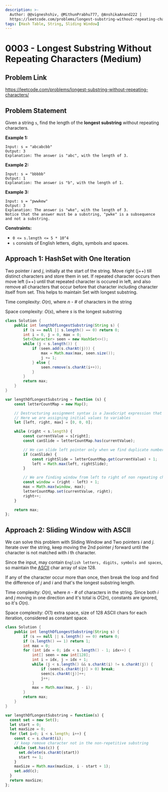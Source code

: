 ```yaml
---
description: >-
  Author: @@vigneshshiv, @MithunPrabhu777, @AnshikaAnand222 |
  https://leetcode.com/problems/longest-substring-without-repeating-characters/
tags: [Hash Table, String, Sliding Window]
---
```


# 0003 - Longest Substring Without Repeating Characters (Medium)

## Problem Link

https://leetcode.com/problems/longest-substring-without-repeating-characters/

## Problem Statement

Given a string `s`, find the length of the **longest substring** without repeating characters.

**Example 1:**

```
Input: s = "abcabcbb"
Output: 3
Explanation: The answer is "abc", with the length of 3.
```

**Example 2:**

```
Input: s = "bbbbb"
Output: 1
Explanation: The answer is "b", with the length of 1.
```

**Example 3:**

```
Input: s = "pwwkew"
Output: 3
Explanation: The answer is "wke", with the length of 3.
Notice that the answer must be a substring, "pwke" is a subsequence and not a substring.
```

**Constraints:**

* `0 <= s.length <= 5 * 10^4`
* `s` consists of English letters, digits, symbols and spaces.

## Approach 1: HashSet with One Iteration

Two pointer _i_ and _j_, initially at the start of the string. Move right (j++) till distinct characters and store them in set.
If repeated character occurs then move left (i++) until that repeated character is occured in left, and also remove all characters that occur before that character including character itself from set. This helps to maintain Set with longest substring. 

Time complexity: $O(n)$, where $n$ - # of characters in the string

Space complexity: $O(s)$, where $s$ is the longest substring

<Tabs>
<TabItem value="java" label="Java">
<SolutionAuthor name="@vigneshshiv"/>

```java
class Solution {
    public int lengthOfLongestSubstring(String s) {
        if (s == null || s.length() == 0) return 0;
        int i = 0, j = 0, max = 0;
        Set<Character> seen = new HashSet<>();
        while (j < s.length()) {
            if (seen.add(s.charAt(j))) {
                max = Math.max(max, seen.size());
                j += 1;
            } else {
                seen.remove(s.charAt(i++));
            }
        }
        return max;
    }
}
```
</TabItem>

<TabItem value="javascript" label="JavaScript">
<SolutionAuthor name="@MithunPrabhu777"/>

```javascript
var lengthOfLongestSubstring = function (s) {
    const letterCountMap = new Map();

    // Destructuring assignment syntax is a JavaScript expression that pulls out values from array
    // Here we are assigning initial values to variables
    let [left, right, max] = [0, 0, 0];

    while (right < s.length) {
        const currentValue = s[right];
        const canSlide = letterCountMap.has(currentValue);

        // We can slide left pointer only when we find duplicate number from map
        if (canSlide) {
            const rightSlide = letterCountMap.get(currentValue) + 1;
            left = Math.max(left, rightSlide);
        }

        // We are finding window from left to right of non repeating characters
        const window = (right - left) + 1;
        max = Math.max(window, max);
        letterCountMap.set(currentValue, right);
        right++;
    }

    return max;
};
```
</TabItem>
</Tabs>


## Approach 2: Sliding Window with ASCII

We can solve this problem with Sliding Window and Two pointers _i_ and _j_. Iterate over the string, keep moving the 2nd pointer _j_ forward until the character is not matched with _i_ th character. 

Since the input, may contain `English letters, digits, symbols and spaces`, so maintain the [ASCII](https://bluesock.org/~willg/dev/ascii.html) char array of size 128. 

If any of the character occur more than once, then break the loop and find the difference of _j_ and _i_ and that's the longest substring length. 

Time complexity: $O(n)$, where $n$ - # of characters in the string. Since both _i_ and _j_ moving in one direction and it's total is $O(2n)$, constants are ignored, so it's $O(n)$.

Space complexity: $O(1)$ extra space, size of 128 ASCII chars for each iteration, considered as constant space.

<Tabs>
<TabItem value="java" label="Java">
<SolutionAuthor name="@vigneshshiv"/>

```java
class Solution {
    public int lengthOfLongestSubstring(String s) {
        if (s == null || s.length() == 0) return 0;
        if (s.length() == 1) return 1;
        int max = 0;
        for (int idx = 0; idx < s.length() - 1; idx++) {
            int[] seen = new int[128];
            int i = idx, j = idx + 1;
            while (j < s.length() && s.charAt(i) != s.charAt(j)) {
                if (seen[s.charAt(j)] > 0) break;
                seen[s.charAt(j)]++;
                j++;
            }
            max = Math.max(max, j - i);
        }
        return max;
    }
}
```
</TabItem>
<TabItem value="javascript" label="JavaScript">
<SolutionAuthor name="@AnshikaAnand222"/>

```javascript
var lengthOfLongestSubstring = function(s) {
  const set = new Set();
  let start = 0;
  let maxSize = 0;
  for (let i=0; i < s.length; i++) {
    const c = s.charAt(i);
    // keep remove character not in the non-repetitive substring
    while (set.has(c)) {
      set.delete(s.charAt(start))
      start += 1;
    }
    maxSize = Math.max(maxSize, i - start + 1);    
    set.add(c);     
  }  
  return maxSize;
};
```
</TabItem>
</Tabs>
